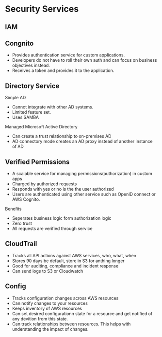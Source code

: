 # Security Services

## IAM

## Congnito

* Provides authentication service for custom applications.
* Developers do not have to roll their own auth and can focus on business objectives instead.
* Receives a token and provides it to the application.

## Directory Service

Simple AD
* Cannot integrate with other AD systems.
* Limited feature set.
* Uses SAMBA

Managed Microsoft Active Directory
* Can create a trust relationship to on-premises AD
* AD connectory mode creates an AD proxy instead of another instance of AD

## Verified Permissions
* A scalable service for managing permissions(authorization) in custom apps
* Charged by authorized requests
* Responds with yes or no is the the user authorized
* Users are authenticated using other service such as OpenID connect or AWS Cognito.

Benefits
  * Seperates business logic form authorization logic
  * Zero trust
  * All requests are verified through service

## CloudTrail

* Tracks all API actions against AWS services, who, what, when
* Stores 90 days be default, store in S3 for anthing longer
* Good for auditing, compliance and incident response
* Can send logs to S3 or Cloudwatch

## Config

* Tracks configuration changes across AWS resources
* Can notify changes to your resources
* Keeps inventory of AWS resources
* Can set desired configurationn state for a resource and get notified of any devition from this state.
* Can track relationships between resources. This helps with understanding the impact of changes.


